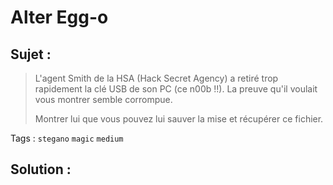 # Alter Egg-o

## Sujet :

> L'agent Smith de la HSA (Hack Secret Agency) a retiré trop rapidement la clé USB de son PC (ce n00b !!). La preuve qu'il voulait vous montrer semble corrompue.
>
> Montrer lui que vous pouvez lui sauver la mise et récupérer ce fichier.

Tags : `stegano` `magic` `medium`

## Solution :
